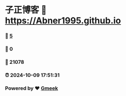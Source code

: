 # 子正博客 :link: https://Abner1995.github.io 
### :page_facing_up: [5](https://Abner1995.github.io/tag.html) 
### :speech_balloon: 0 
### :hibiscus: 21078 
### :alarm_clock: 2024-10-09 17:51:31 
### Powered by :heart: [Gmeek](https://github.com/Meekdai/Gmeek)
